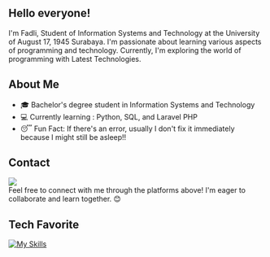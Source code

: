 ## Hello everyone! 

I'm Fadli, Student of Information Systems and Technology at the University of August 17, 1945 Surabaya. I'm passionate about learning various aspects of programming and technology. Currently, I'm exploring the world of programming with Latest Technologies.

## About Me
- 🎓 Bachelor's degree student in Information Systems and Technology
- 💻 Currently learning : Python, SQL, and Laravel PHP
- 😴 Fun Fact: If there's an error, usually I don't fix it immediately because I might still be asleep!!

## Contact
<a href="https://www.linkedin.com/in/fadli-bilal-24a7a2235/" target="_blank"><img src="https://img.shields.io/badge/Fadli_Bilal-30302f?style=flat&logo=linkedin" /></a>
<br>
Feel free to connect with me through the platforms above! I'm eager to collaborate and learn together. 😊

## Tech Favorite
[![My Skills](https://skillicons.dev/icons?i=py,php,mysql,laravel&theme=light)](https://skillicons.dev)
